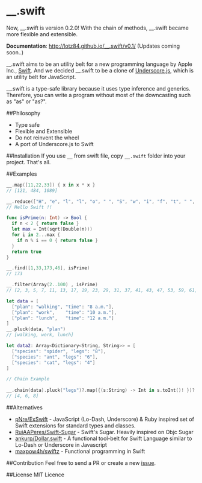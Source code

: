 __.swift
========

Now, __.swift is version 0.2.0! With the chain of methods, __.swift became more flexible and extensible.

**Documentation**: <http://lotz84.github.io/__.swift/v0.1/> (Updates coming soon..)

__.swift aims to be an utility belt for a new programming language by Apple Inc., [Swift](https://developer.apple.com/swift/). And we decided  __.swift to be a clone of [Underscore.js](http://underscorejs.org/), which is an utility belt for JavaScript.

__.swift is a type-safe library because it uses type inference and generics. Therefore, you can write a program without most of the downcasting such as "as" or "as?".

##Philosophy
* Type safe
* Flexible and Extensible
* Do not reinvent the wheel
* A port of Underscore.js to Swift

##Installation
If you use `__` from swift file, copy `__.swift` folder into your project. That's all.

##Examples

```swift
__.map([11,22,33]) { x in x * x }
// [121, 484, 1089]

__.reduce(["H", "e", "l", "l", "o", " ", "S", "w", "i", "f", "t", " ", "!", "!"], "", + )
// Hello Swift !!

func isPrime(n: Int) -> Bool {
  if n < 2 { return false }
  let max = Int(sqrt(Double(n)))
  for i in 2...max {
    if n % i == 0 { return false }
  }
  return true
}

__.find([1,33,173,46], isPrime)
// 173

__.filter(Array(2..100) , isPrime)
// [2, 3, 5, 7, 11, 13, 17, 19, 23, 29, 31, 37, 41, 43, 47, 53, 59, 61, 67, 71, 73, 79, 83, 89, 97]

let data = [
  ["plan": "walking", "time": "8 a.m."],
  ["plan": "work",    "time": "10 a.m."],
  ["plan": "lunch",   "time": "12 a.m."]
]
__.pluck(data, "plan")
// [walking, work, lunch]

let data2: Array<Dictionary<String, String>> = [
  ["species": "spider", "legs": "8"],
  ["species": "ant", "legs": "6"],
  ["species": "cat", "legs": "4"]
]

// Chain Example
    
__.chain(data).pluck("legs")?.map({(s:String) -> Int in s.toInt()! })?.sortBy(__.identity)?.value()
// [4, 6, 8]
```

##Alternatives
* [pNre/ExSwift](https://github.com/pNre/ExSwift) - JavaScript (Lo-Dash, Underscore) & Ruby inspired set of Swift extensions for standard types and classes.
* [RuiAAPeres/Swift-Sugar](https://github.com/RuiAAPeres/Swift-Sugar) - Swift's Sugar. Heavily inspired on Objc Sugar
* [ankurp/Dollar.swift](https://github.com/ankurp/Dollar.swift) - A functional tool-belt for Swift Language similar to Lo-Dash or Underscore in Javascript
* [maxpow4h/swiftz](https://github.com/maxpow4h/swiftz) - Functional programming in Swift

##Contribution
Feel free to send a PR or create a new [issue](https://github.com/lotz84/__.swift/issues).

##License
MIT Licence
